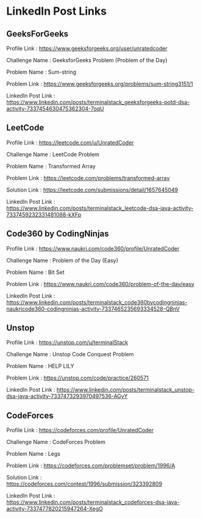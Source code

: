 # LinkedIn Post Links

## GeeksForGeeks

Profile Link : https://www.geeksforgeeks.org/user/unratedcoder

Challenge Name : GeeksforGeeks Problem (Problem of the Day)

Problem Name : Sum-string

Problem Link : https://www.geeksforgeeks.org/problems/sum-string3151/1

LinkedIn Post Link : https://www.linkedin.com/posts/terminalstack_geeksforgeeks-potd-dsa-activity-7337454630475362304-7oqU

## LeetCode

Profile Link : https://leetcode.com/u/UnratedCoder

Challenge Name : LeetCode Problem

Problem Name : Transformed Array

Problem Link : https://leetcode.com/problems/transformed-array

Solution Link : https://leetcode.com/submissions/detail/1657645049

LinkedIn Post Link : https://www.linkedin.com/posts/terminalstack_leetcode-dsa-java-activity-7337459232331481088-kXFp

## Code360 by CodingNinjas

Profile Link : https://www.naukri.com/code360/profile/UnratedCoder

Challenge Name : Problem of the Day (Easy)

Problem Name : Bit Set

Problem Link : https://www.naukri.com/code360/problem-of-the-day/easy

LinkedIn Post Link : https://www.linkedin.com/posts/terminalstack_code360bycodingninjas-naukricode360-codingninjas-activity-7337465235693334528-QBnV

## Unstop

Profile Link : https://unstop.com/u/terminalStack

Challenge Name : Unstop Code Conquest Problem

Problem Name : HELP LILY

Problem Link : https://unstop.com/code/practice/260571

LinkedIn Post Link : https://www.linkedin.com/posts/terminalstack_unstop-dsa-java-activity-7337473293970497536-AGyY

## CodeForces

Profile Link : https://codeforces.com/profile/UnratedCoder

Challenge Name : CodeForces Problem

Problem Name : Legs

Problem Link : https://codeforces.com/problemset/problem/1996/A

Solution Link : https://codeforces.com/contest/1996/submission/323392809

LinkedIn Post Link : https://www.linkedin.com/posts/terminalstack_codeforces-dsa-java-activity-7337477820215947264-XegO
